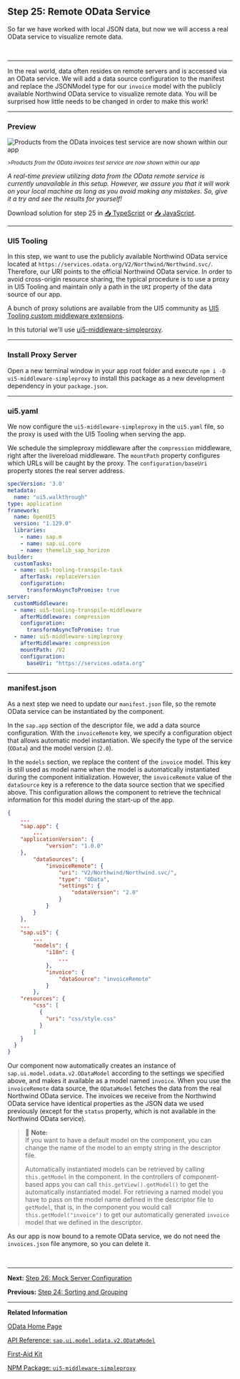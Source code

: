 ## Step 25: Remote OData Service

So far we have worked with local JSON data, but now we will access a real OData service to visualize remote data.

&nbsp;

***

In the real world, data often resides on remote servers and is accessed via an OData service. We will add a data source configuration to the manifest and replace the JSONModel type for our `invoice` model with the publicly available Northwind OData service to visualize remote data. You will be surprised how little needs to be changed in order to make this work!

***

### Preview 

![](https://sdk.openui5.org/docs/topics/loio5b76bb4b15eb44e1862d0b6c1c802571_LowRes.png "Products from the OData invoices test service are now shown within our app")

<sup>>*Products from the OData invoices test service are now shown within our app*</sup>

*A real-time preview utilizing data from the OData remote service is currently unavailable in this setup. However, we assure you that it will work on your local machine as long as you avoid making any mistakes. So, give it a try and see the results for yourself!*

Download solution for step 25 in [📥 TypeScript](https://sap-samples.github.io/ui5-typescript-walkthrough/ui5-typescript-walkthrough-step-25.zip) or [📥 JavaScript](https://sap-samples.github.io/ui5-typescript-walkthrough/ui5-typescript-walkthrough-step-25-js.zip).

***

### UI5 Tooling

In this step, we want to use the publicly available Northwind OData service located at `https://services.odata.org/V2/Northwind/Northwind.svc/`. Therefore, our URI points to the official Northwind OData service. In order to avoid cross-origin resource sharing, the typical procedure is to use a proxy in UI5 Tooling and maintain only a path in the `URI` property of the data source of our app.

A bunch of proxy solutions are available from the UI5 community as [UI5 Tooling custom middleware extensions](https://bestofui5.org/#/packages?tokens=proxy:tag). 

In this tutorial we'll use [ui5-middleware-simpleproxy](https://bestofui5.org/#/packages/ui5-middleware-simpleproxy). 

***

### Install Proxy Server

Open a new terminal window in your app root folder and execute `npm i -D ui5-middleware-simpleproxy` to install this package as a new development dependency in your `package.json`.

***

### ui5.yaml

We now configure the `ui5-middleware-simpleproxy` in the `ui5.yaml` file, so the proxy is used with the UI5 Tooling when serving the app.

We schedule the simpleproxy middleware after the `compression` middleware, right after the livereload middleware. The `mountPath` property configures which URLs will be caught by the proxy. The `configuration/baseUri` property stores the real server address.

```yaml
specVersion: '3.0'
metadata:
  name: "ui5.walkthrough"
type: application
framework:
  name: OpenUI5
  version: "1.129.0"
  libraries:
    - name: sap.m
    - name: sap.ui.core
    - name: themelib_sap_horizon
builder:
  customTasks:
  - name: ui5-tooling-transpile-task
    afterTask: replaceVersion
    configuration: 
      transformAsyncToPromise: true
server:
  customMiddleware:
  - name: ui5-tooling-transpile-middleware
    afterMiddleware: compression
    configuration: 
      transformAsyncToPromise: true  
  - name: ui5-middleware-simpleproxy
    afterMiddleware: compression
    mountPath: /V2
    configuration:
      baseUri: "https://services.odata.org"
```
***

### manifest.json

As a next step we need to update our `manifest.json` file, so the remote OData service can be instantiated by the component.

In the `sap.app` section of the descriptor file, we add a data source configuration. With the `invoiceRemote` key, we specify a configuration object that allows automatic model instantiation. We specify the type of the service \(`OData`\) and the model version \(`2.0`\).

In the `models` section, we replace the content of the `invoice` model. This key is still used as model name when the model is automatically instantiated during the component initialization. However, the `invoiceRemote` value of the `dataSource` key is a reference to the data source section that we specified above. This configuration allows the component to retrieve the technical information for this model during the start-up of the app.
  
```json
{
	...
	"sap.app": {
		...
    "applicationVersion": {
            "version": "1.0.0"
    },		
		"dataSources": {
			"invoiceRemote": {
				"uri": "V2/Northwind/Northwind.svc/",
				"type": "OData",
				"settings": {
					"odataVersion": "2.0"
				}
			}
		}
	},
	...
	"sap.ui5": {
		...	
		"models": {
            "i18n": {
                ...
            },
			"invoice": {
				"dataSource": "invoiceRemote"
			}
		},
    "resources": {
        "css": [
          {
            "uri": "css/style.css"
          }
        ]
    } 		
  }
}
```

Our component now automatically creates an instance of `sap.ui.model.odata.v2.ODataModel` according to the settings we specified above, and makes it available as a model named `invoice`. When you use the `invoiceRemote` data source, the `ODataModel` fetches the data from the real Northwind OData service. The invoices we receive from the Northwind OData service have identical properties as the JSON data we used previously \(except for the `status` property, which is not available in the Northwind OData service\).

> 📝 **Note:** <br>
> If you want to have a default model on the component, you can change the name of the model to an empty string in the descriptor file. 
>
> Automatically instantiated models can be retrieved by calling `this.getModel` in the component. In the controllers of component-based apps you can call `this.getView().getModel()` to get the automatically instantiated model. For retrieving a named model you have to pass on the model name defined in the descriptor file to `getModel`, that is, in the component you would call `this.getModel("invoice")` to get our automatically generated `invoice` model that we defined in the descriptor.

As our app is now bound to a remote OData service, we do not need the `invoices.json` file anymore, so you can delete it.

&nbsp;

***

**Next:** [Step 26: Mock Server Configuration](../26/README.md "We just ran our app against a real service, but for developing and testing our app we do not want to rely on the availability of the “real” service or put additional load on the system where the data service is located.")
  
**Previous:** [Step 24: Sorting and Grouping](../24/README.md "To make our list of invoices even more user-friendly, we sort it alphabetically instead of just showing the order from the data model. Additionally, we introduce groups and add the company that ships the products so that the data is easier to consume.")

***

**Related Information**  

[OData Home Page](http://www.odata.org/)

[API Reference: `sap.ui.model.odata.v2.ODataModel`](https://sdk.openui5/#/api/sap.ui.model.odata.v2.ODataModel)

[First-Aid Kit](https://sdk.openui5.org/topic/dfe4f79843c44c40b3fb95ebffb65646.html "This section contains the most common issues that you might face when developing OpenUI5 apps and how to solve them.")

[NPM Package: `ui5-middleware-simpleproxy`](https://www.npmjs.com/package/ui5-middleware-simpleproxy "Middleware for ui5-server, enabling proxy support.")
